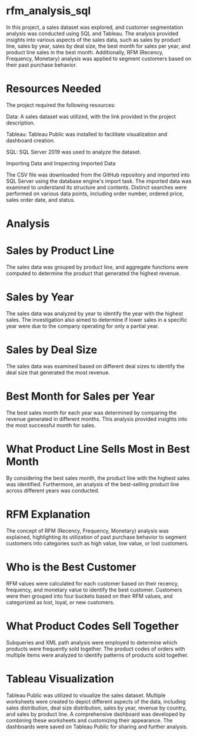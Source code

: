 # rfm_analysis_sql
In this project, a sales dataset was explored, and customer segmentation analysis was conducted using SQL and Tableau. The analysis provided insights into various aspects of the sales data, such as sales by product line, sales by year, sales by deal size, the best month for sales per year, and product line sales in the best month. Additionally, RFM (Recency, Frequency, Monetary) analysis was applied to segment customers based on their past purchase behavior.

# Resources Needed
The project required the following resources:

Data: A sales dataset was utilized, with the link provided in the project description.

Tableau: Tableau Public was installed to facilitate visualization and dashboard creation.

SQL: SQL Server 2019 was used to analyze the dataset.

Importing Data and Inspecting Imported Data

The CSV file was downloaded from the GitHub repository and imported into SQL Server using the database engine's import task. The imported data was examined to understand its structure and contents. Distinct searches were performed on various data points, including order number, ordered price, sales order date, and status.

# Analysis

# Sales by Product Line
The sales data was grouped by product line, and aggregate functions were computed to determine the product that generated the highest revenue.

# Sales by Year
The sales data was analyzed by year to identify the year with the highest sales. The investigation also aimed to determine if lower sales in a specific year were due to the company operating for only a partial year.

# Sales by Deal Size
The sales data was examined based on different deal sizes to identify the deal size that generated the most revenue.

# Best Month for Sales per Year
The best sales month for each year was determined by comparing the revenue generated in different months. This analysis provided insights into the most successful month for sales.

# What Product Line Sells Most in Best Month
By considering the best sales month, the product line with the highest sales was identified. Furthermore, an analysis of the best-selling product line across different years was conducted.

# RFM Explanation
The concept of RFM (Recency, Frequency, Monetary) analysis was explained, highlighting its utilization of past purchase behavior to segment customers into categories such as high value, low value, or lost customers.

# Who is the Best Customer
RFM values were calculated for each customer based on their recency, frequency, and monetary value to identify the best customer. Customers were then grouped into four buckets based on their RFM values, and categorized as lost, loyal, or new customers.

# What Product Codes Sell Together
Subqueries and XML path analysis were employed to determine which products were frequently sold together. The product codes of orders with multiple items were analyzed to identify patterns of products sold together.

# Tableau Visualization
Tableau Public was utilized to visualize the sales dataset. Multiple worksheets were created to depict different aspects of the data, including sales distribution, deal size distribution, sales by year, revenue by country, and sales by product line. A comprehensive dashboard was developed by combining these worksheets and customizing their appearance. The dashboards were saved on Tableau Public for sharing and further analysis.
